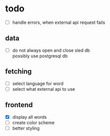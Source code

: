 # todo

- [ ] handle errors, when external api request fails

## data

- [ ] do not always open and close sled db  
    possibly use postgresql db

## fetching

- [ ] select language for word
- [ ] select what external api to use

## frontend

- [x] display all words
- [ ] create color scheme
- [ ] better styling
